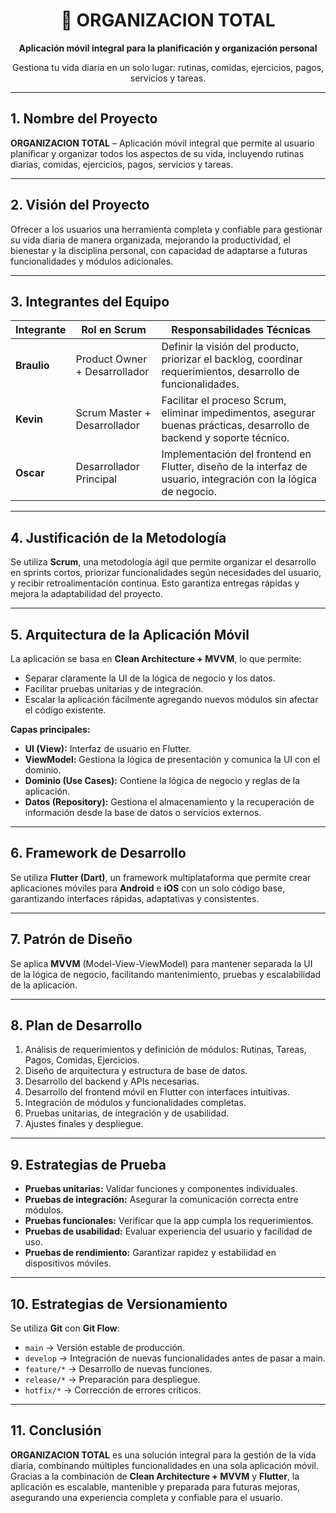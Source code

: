 <h1 align="center">📱 ORGANIZACION TOTAL</h1>

<p align="center">
  <b>Aplicación móvil integral para la planificación y organización personal</b>  
</p>

<p align="center">
  Gestiona tu vida diaria en un solo lugar: rutinas, comidas, ejercicios, pagos, servicios y tareas.  
</p>

---

## 1. Nombre del Proyecto
**ORGANIZACION TOTAL** – Aplicación móvil integral que permite al usuario planificar y organizar todos los aspectos de su vida, incluyendo rutinas diarias, comidas, ejercicios, pagos, servicios y tareas.

---

## 2. Visión del Proyecto
Ofrecer a los usuarios una herramienta completa y confiable para gestionar su vida diaria de manera organizada, mejorando la productividad, el bienestar y la disciplina personal, con capacidad de adaptarse a futuras funcionalidades y módulos adicionales.

---

## 3. Integrantes del Equipo

| Integrante | Rol en Scrum                | Responsabilidades Técnicas                     |
|------------|-----------------------------|------------------------------------------------|
| **Braulio** | Product Owner + Desarrollador | Definir la visión del producto, priorizar el backlog, coordinar requerimientos, desarrollo de funcionalidades. |
| **Kevin**   | Scrum Master + Desarrollador  | Facilitar el proceso Scrum, eliminar impedimentos, asegurar buenas prácticas, desarrollo de backend y soporte técnico. |
| **Oscar**   | Desarrollador Principal       | Implementación del frontend en Flutter, diseño de la interfaz de usuario, integración con la lógica de negocio. |

---

## 4. Justificación de la Metodología
Se utiliza **Scrum**, una metodología ágil que permite organizar el desarrollo en sprints cortos, priorizar funcionalidades según necesidades del usuario, y recibir retroalimentación continua. Esto garantiza entregas rápidas y mejora la adaptabilidad del proyecto.

---

## 5. Arquitectura de la Aplicación Móvil
La aplicación se basa en **Clean Architecture + MVVM**, lo que permite:  
- Separar claramente la UI de la lógica de negocio y los datos.  
- Facilitar pruebas unitarias y de integración.  
- Escalar la aplicación fácilmente agregando nuevos módulos sin afectar el código existente.  

**Capas principales:**  
- **UI (View):** Interfaz de usuario en Flutter.  
- **ViewModel:** Gestiona la lógica de presentación y comunica la UI con el dominio.  
- **Dominio (Use Cases):** Contiene la lógica de negocio y reglas de la aplicación.  
- **Datos (Repository):** Gestiona el almacenamiento y la recuperación de información desde la base de datos o servicios externos.

---

## 6. Framework de Desarrollo
Se utiliza **Flutter (Dart)**, un framework multiplataforma que permite crear aplicaciones móviles para **Android** e **iOS** con un solo código base, garantizando interfaces rápidas, adaptativas y consistentes.

---

## 7. Patrón de Diseño
Se aplica **MVVM** (Model-View-ViewModel) para mantener separada la UI de la lógica de negocio, facilitando mantenimiento, pruebas y escalabilidad de la aplicación.

---

## 8. Plan de Desarrollo
1. Análisis de requerimientos y definición de módulos: Rutinas, Tareas, Pagos, Comidas, Ejercicios.  
2. Diseño de arquitectura y estructura de base de datos.  
3. Desarrollo del backend y APIs necesarias.  
4. Desarrollo del frontend móvil en Flutter con interfaces intuitivas.  
5. Integración de módulos y funcionalidades completas.  
6. Pruebas unitarias, de integración y de usabilidad.  
7. Ajustes finales y despliegue.

---

## 9. Estrategias de Prueba
- **Pruebas unitarias:** Validar funciones y componentes individuales.  
- **Pruebas de integración:** Asegurar la comunicación correcta entre módulos.  
- **Pruebas funcionales:** Verificar que la app cumpla los requerimientos.  
- **Pruebas de usabilidad:** Evaluar experiencia del usuario y facilidad de uso.  
- **Pruebas de rendimiento:** Garantizar rapidez y estabilidad en dispositivos móviles.

---

## 10. Estrategias de Versionamiento
Se utiliza **Git** con **Git Flow**:  
- `main` → Versión estable de producción.  
- `develop` → Integración de nuevas funcionalidades antes de pasar a main.  
- `feature/*` → Desarrollo de nuevas funciones.  
- `release/*` → Preparación para despliegue.  
- `hotfix/*` → Corrección de errores críticos.

---

## 11. Conclusión
**ORGANIZACION TOTAL** es una solución integral para la gestión de la vida diaria, combinando múltiples funcionalidades en una sola aplicación móvil. Gracias a la combinación de **Clean Architecture + MVVM** y **Flutter**, la aplicación es escalable, mantenible y preparada para futuras mejoras, asegurando una experiencia completa y confiable para el usuario.
